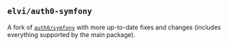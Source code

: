 ## `elvi/auth0-symfony`

A fork of [`auth0/symfony`](https://github.com/auth0/symfony) with more up-to-date fixes and changes (includes everything supported by the main package).
